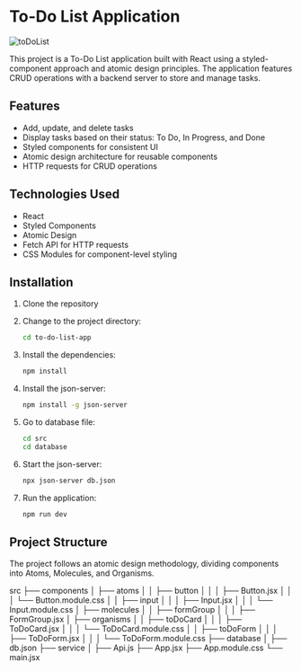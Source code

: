 # To-Do List Application

![toDoList](https://github.com/user-attachments/assets/cb716955-58dc-4476-8a89-839360765b10)


This project is a To-Do List application built with React using a styled-component approach and atomic design principles. The application features CRUD operations with a backend server to store and manage tasks. 

## Features

- Add, update, and delete tasks
- Display tasks based on their status: To Do, In Progress, and Done
- Styled components for consistent UI
- Atomic design architecture for reusable components
- HTTP requests for CRUD operations

## Technologies Used

- React
- Styled Components
- Atomic Design
- Fetch API for HTTP requests
- CSS Modules for component-level styling

## Installation

1. Clone the repository
2. Change to the project directory:

    ```bash
    cd to-do-list-app
    ```
3. Install the dependencies:

    ```bash
    npm install
    ```
4. Install the json-server:

    ```bash
    npm install -g json-server
    ```
5. Go to database file:

    ```bash
    cd src
    cd database
    ```

6. Start the json-server:

    ```bash
    npx json-server db.json
    ```

7. Run the application:

    ```bash
    npm run dev
    ```

## Project Structure

The project follows an atomic design methodology, dividing components into Atoms, Molecules, and Organisms.

src
├── components
│ ├── atoms
│ │ ├── button
│ │ │ ├── Button.jsx
│ │ │ └── Button.module.css
│ │ ├── input
│ │ │ ├── Input.jsx
│ │ │ └── Input.module.css
│ ├── molecules
│ │ ├── formGroup
│ │ │ ├── FormGroup.jsx
│ ├── organisms
│ │ ├── toDoCard
│ │ │ ├── ToDoCard.jsx
│ │ │ └── ToDoCard.module.css
│ │ ├── toDoForm
│ │ │ ├── ToDoForm.jsx
│ │ │ └── ToDoForm.module.css
├── database
│ ├── db.json
├── service
│ ├── Api.js
├── App.jsx
├── App.module.css
└── main.jsx
